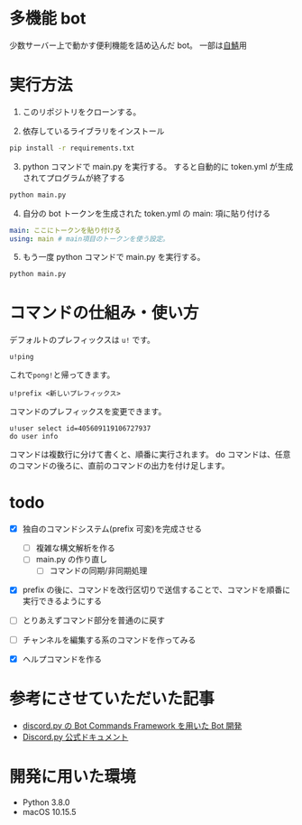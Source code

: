 # 多機能 bot

少数サーバー上で動かす便利機能を詰め込んだ bot。
一部は[自鯖](https://discord.gg/JBKuUHh)用

# 実行方法

1. このリポジトリをクローンする。

2. 依存しているライブラリをインストール

```bash
pip install -r requirements.txt
```

3. python コマンドで main.py を実行する。 すると自動的に token.yml が生成されてプログラムが終了する

```bash
python main.py
```

4. 自分の bot トークンを生成された token.yml の main: 項に貼り付ける

```yml
main: ここにトークンを貼り付ける
using: main # main項目のトークンを使う設定。
```

5. もう一度 python コマンドで main.py を実行する。

```bash
python main.py
```

# コマンドの仕組み・使い方

デフォルトのプレフィックスは `u!` です。

```
u!ping
```

これで`pong!`と帰ってきます。

```
u!prefix <新しいプレフィックス>
```

コマンドのプレフィックスを変更できます。

```
u!user select id=405609119106727937
do user info
```

コマンドは複数行に分けて書くと、順番に実行されます。
do コマンドは、任意のコマンドの後ろに、直前のコマンドの出力を付け足します。

# todo

- [x] 独自のコマンドシステム(prefix 可変)を完成させる

  - [ ] 複雑な構文解析を作る
  - [ ] main.py の作り直し
    - [ ] コマンドの同期/非同期処理

- [x] prefix の後に、コマンドを改行区切りで送信することで、コマンドを順番に実行できるようにする
- [ ] とりあえずコマンド部分を普通のに戻す
- [ ] チャンネルを編集する系のコマンドを作ってみる
- [x] ヘルプコマンドを作る

# 参考にさせていただいた記事

- [discord.py の Bot Commands Framework を用いた Bot 開発](https://qiita.com/Lazialize/items/81f1430d9cd57fbd82fb)
- [Discord.py 公式ドキュメント](https://discordpy.readthedocs.io/ja/latest/)

# 開発に用いた環境

- Python 3.8.0
- macOS 10.15.5
